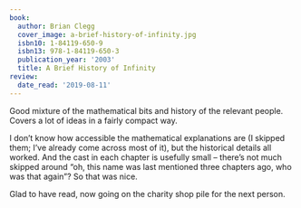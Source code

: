```yaml
---
book:
  author: Brian Clegg
  cover_image: a-brief-history-of-infinity.jpg
  isbn10: 1-84119-650-9
  isbn13: 978-1-84119-650-3
  publication_year: '2003'
  title: A Brief History of Infinity
review:
  date_read: '2019-08-11'
---
```


Good mixture of the mathematical bits and history of the relevant people. Covers a lot of ideas in a fairly compact way.

I don’t know how accessible the mathematical explanations are (I skipped them; I’ve already come across most of it), but the historical details all worked. And the cast in each chapter is usefully small – there’s not much skipped around “oh, this name was last mentioned three chapters ago, who was that again”? So that was nice.

Glad to have read, now going on the charity shop pile for the next person.
